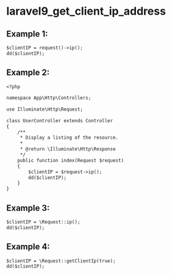 # laravel9_get_client_ip_address
## Example 1:
```Dockerfile
$clientIP = request()->ip();    
dd($clientIP);
```
## Example 2:
```Dockerfile
<?php
  
namespace App\Http\Controllers;
  
use Illuminate\Http\Request;
  
class UserController extends Controller
{
    /**
     * Display a listing of the resource.
     *
     * @return \Illuminate\Http\Response
     */
    public function index(Request $request)
    {
    	$clientIP = $request->ip();   
        dd($clientIP);
    }
}
```
## Example 3:
```Dockerfile
$clientIP = \Request::ip();
dd($clientIP);
```
## Example 4:
```Dockerfile
$clientIP = \Request::getClientIp(true);
dd($clientIP);
```
